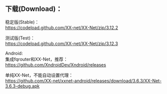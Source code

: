 
## 下载(Download)：
稳定版(Stable)：  
https://codeload.github.com/XX-net/XX-Net/zip/3.12.2


测试版(Test)：  
https://codeload.github.com/XX-net/XX-Net/zip/3.12.3


Android:  
集成fqrouter和XX-Net，推荐：  
https://github.com/XndroidDev/Xndroid/releases

单纯XX-Net，不能自动设置代理：    
https://github.com/XX-net/xxnet-android/releases/download/3.6.3/XX-Net-3.6.3-debug.apk
